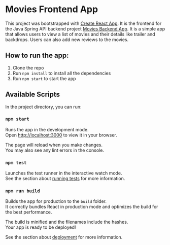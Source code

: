 # Movies Frontend App

This project was bootstrapped with [Create React App](https://github.com/facebook/create-react-app). It is the frontend for the Java Spring API backend project [Movies Backend App](https://google.com). It is a simple app that allows users to view a list of movies and their details like trailer and backdrops. Users can also add new reviews to the movies.


## How to run the app:
1. Clone the repo
2. Run `npm install` to install all the dependencies
3. Run `npm start` to start the app
## Available Scripts

In the project directory, you can run:

### `npm start`

Runs the app in the development mode.\
Open [http://localhost:3000](http://localhost:3000) to view it in your browser.

The page will reload when you make changes.\
You may also see any lint errors in the console.

### `npm test`

Launches the test runner in the interactive watch mode.\
See the section about [running tests](https://facebook.github.io/create-react-app/docs/running-tests) for more information.

### `npm run build`

Builds the app for production to the `build` folder.\
It correctly bundles React in production mode and optimizes the build for the best performance.

The build is minified and the filenames include the hashes.\
Your app is ready to be deployed!

See the section about [deployment](https://facebook.github.io/create-react-app/docs/deployment) for more information.
